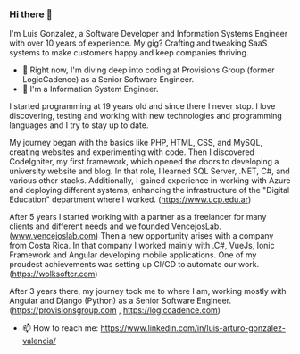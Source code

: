 ### Hi there 👋
I'm Luis Gonzalez, a Software Developer and Information Systems Engineer with over 10 years of experience. My gig? Crafting and tweaking SaaS systems to make customers happy and keep companies thriving.

- 🔭 Right now, I'm diving deep into coding at Provisions Group (former LogicCadence) as a Senior Software Engineer.
- 🌱 I'm a Information System Engineer.

I started programming at 19 years old and since there I never stop. I love discovering, testing and working with new technologies and programming languages and I try to stay up to date.

My journey began with the basics like PHP, HTML, CSS, and MySQL, creating websites and experimenting with code. Then I discovered CodeIgniter, my first framework, which opened the doors to developing a university website and blog. In that role, I learned SQL Server, .NET, C#, and various other stacks. Additionally, I gained experience in working with Azure and deploying different systems, enhancing the infrastructure of the "Digital Education" department where I worked. (https://www.ucp.edu.ar)

After 5 years I started working with a partner as a freelancer for many clients and different needs and we founded VencejosLab. (www.vencejoslab.com)
Then a new opportunity arises with a company from Costa Rica. In that company I worked mainly with .C#, VueJs, Ionic Framework and Angular developing mobile applications. 
One of my proudest achievements was setting up CI/CD to automate our work. (https://wolksoftcr.com)

After 3 years there, my journey took me to where I am, working mostly with Angular and Django (Python) as a Senior Software Engineer. (https://provisionsgroup.com , https://logiccadence.com)


- 📫 How to reach me: https://www.linkedin.com/in/luis-arturo-gonzalez-valencia/

